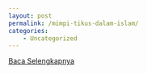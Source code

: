 ```yaml
---
layout: post
permalink: /mimpi-tikus-dalam-islam/
categories:
    - Uncategorized
---
```


[Baca Selengkapnya](/06)